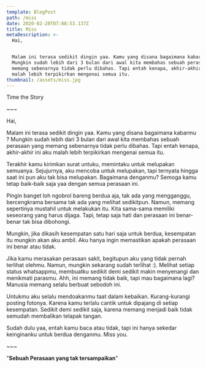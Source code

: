 ```yaml
---
template: BlogPost
path: /miss
date: 2020-02-20T07:08:53.137Z
title: Miss
metaDescription: >-
  Hai, 


  Malam ini terasa sedikit dingin yaa. Kamu yang disana bagaimana kabarmu ?
  Mungkin sudah lebih dari 3 bulan dari awal kita membahas sebuah perasaan yang
  memang sebenarnya tidak perlu dibahas. Tapi entah kenapa, akhir-akhir ini aku
  malah lebih terpikirkan mengenai semua itu.
thumbnail: /assets/miss.jpg
---
```

Time the Story

\~\~~

Hai, 

Malam ini terasa sedikit dingin yaa. Kamu yang disana bagaimana kabarmu ? Mungkin sudah lebih dari 3 bulan dari awal kita membahas sebuah perasaan yang memang sebenarnya tidak perlu dibahas. Tapi entah kenapa, akhir-akhir ini aku malah lebih terpikirkan mengenai semua itu.

Terakhir kamu kirimkan surat untuku, memintaku untuk melupakan semuanya. Sejujurnya, aku mencoba untuk melupakan, tapi ternyata hingga saat ini pun aku tak bisa melupakan. Bagaimana denganmu? Semoga kamu tetap baik-baik saja yaa dengan semua perasaan ini.

Pingin banget loh ngobrol bareng berdua aja, tak ada yang mengganggu, bercengkrama bersama tak ada yang melihat sedikitpun. Namun, memang sepertinya mustahil untuk melakukan itu. Kita sama-sama memiliki seseorang yang harus dijaga. Tapi, tetap saja hati dan perasaan ini benar-benar tak bisa dibohongi. 

Mungkin, jika dikasih kesempatan satu hari saja untuk berdua, kesempatan itu mungkin akan aku ambil. Aku hanya ingin memastikan apakah perasaan ini benar atau tidak. 

Jika kamu merasakan perasaan sakit, begitupun aku yang tidak pernah terlihat olehmu. Namun, mungkin sekarang sudah terlihat :). Melihat setiap status whatsappmu, membuatku sedikit demi sedikit makin menyenangi dan menikmati parasmu. Ahh, ini memang tidak baik, tapi mau bagaimana lagi? Manusia memang selalu berbuat sebodoh ini.

Untukmu aku selalu mendoakanmu taat dalam kebaikan. Kurang-kurangi posting fotonya. Karena kamu terlalu cantik untuk dipajang di setiap kesempatan. Sedikit demi sedikit saja, karena memang menjadi baik tidak semudah membalikan telapak tangan.

Sudah dulu yaa, entah kamu baca atau tidak, tapi ini hanya sekedar keinginanku untuk berdua denganmu. Miss you.

\~\~~

"**Sebuah Perasaan yang tak tersampaikan**"
